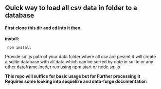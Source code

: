 ## Quick way to load all csv data in folder to a database  

#### First clone this dir and cd into it then   
  **install:**  
  
     npm install

 Provide sql.js  path of your data folder where all csv are pesent
 it will  create a sqlite database with all data which can be sorted by date in sqlite or any other dataframe loader run using npm start or node sql.js  

**This repo will suffice for basic usage but for Further processing it Requires some looking into sequelize and data-forge documentation** 
